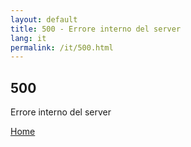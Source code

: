 ```yaml
---
layout: default
title: 500 - Errore interno del server
lang: it
permalink: /it/500.html
---
```


<div class="container h-100">
  <div class="row h-100 justify-content-center align-items-center">
    <div class="col-md-12 my-5">
      <div class="error text-center">
        <!-- Error title -->
        <h2 class="error-code">500</h2>
        <p class="lead font-weight-bold">Errore interno del server</p>
        <a href="/" class="btn btn-primary mt-5">Home</a>
      </div> <!-- /error -->
    </div>
  </div>
</div> <!-- /container -->

